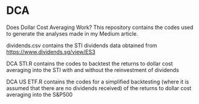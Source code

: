 # DCA
Does Dollar Cost Averaging Work?
This repository contains the codes used to generate the analyses made in my Medium article.

dividends.csv contains the STI dividends data obtained from https://www.dividends.sg/view/ES3

DCA STI.R contains the codes to backtest the returns to dollar cost averaging into the STI with and without the reinvestment of dividends

DCA US ETF.R contains the codes for a simplified backtesting (where it is assumed that there are no dividends received) of the returns to dollar cost averaging into the S&P500
